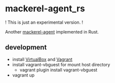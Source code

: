 # mackerel-agent_rs

! This is just an experimental version. !

Another [mackerel-agent](https://github.com/mackerelio/mackerel-agent) implemented in Rust.

## development

- install [VirtualBox](https://www.virtualbox.org/) and [Vagrant](https://www.vagrantup.com/)
- install vagrant-vbguest for mount host directory
  - vagrant plugin install vagrant-vbguest
- vagrant up
